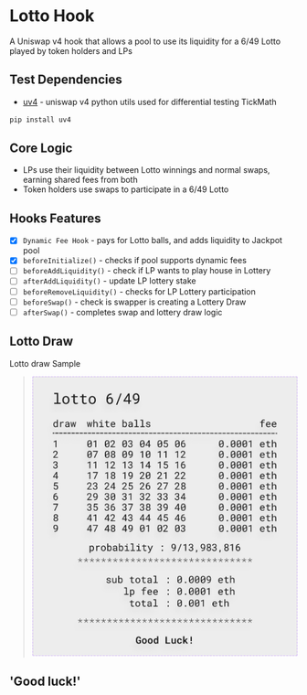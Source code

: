 # Lotto Hook

A Uniswap v4 hook that allows a pool to use its liquidity for a 6/49 Lotto played by token holders and LPs

## Test Dependencies

- [uv4](github.com/mmsaki/uv4) - uniswap v4 python utils used for differential testing TickMath

```sh
pip install uv4
```

## Core Logic

- LPs use their liquidity between Lotto winnings and normal swaps, earning shared fees from both
- Token holders use swaps to participate in a 6/49 Lotto

## Hooks Features

- [x] `Dynamic Fee Hook` - pays for Lotto balls, and adds liquidity to Jackpot pool
- [x] `beforeInitialize()` - checks if pool supports dynamic fees
- [ ] `beforeAddLiquidity()` - check if LP wants to play house in Lottery
- [ ] `afterAddLiquidity()` - update LP lottery stake
- [ ] `beforeRemoveLiquidity()` - checks for LP Lottery participation
- [ ] `beforeSwap()` - check is swapper is creating a Lottery Draw
- [ ] `afterSwap()` - completes swap and lottery draw logic

## Lotto Draw

Lotto draw Sample

> ![Lotto Draw](./docs/Ticket.png)

## 'Good luck!'
